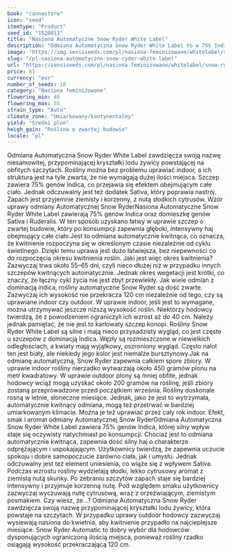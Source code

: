 ```yaml
---
book: "cannastore"
icon: "seed"
itemtype: "Product"
seed_id: "1520013"
title: "Nasiona Automatyczne Snow Ryder White Label"
description: "Odmiana Automatyczna Snow Ryder White Label to w 75% Indica i 25% Sativa. Spore plony, odprężające działanie i ziemisty, cytrusowy zapach."
image: "https://img.sensiseeds.com/pl/nasiona-feminizowane/whitelabel/snow-ryder-feminizowane-image.png"
slug: "/pl-nasiona-automatyczne-snow-ryder-white-label"
url: "https://sensiseeds.com/pl/nasiona-feminizowane/whitelabel/snow-ryder-feminizowane?a_aid=cannastore"
price: 61
currency: "eur"
number_of_seeds: 10
category: "Nasiona feminizowane"
flowering_min: 40
flowering_max: 55
strain_type: "Auto"
climate_zone: "Umiarkowany/kontynentalny"
yield: "Średni plon"
heigh_gain: "Roślina o zwartej budowie"
locale: "pl"
---
```

Odmiana Automatyczna Snow Ryder White Label zawdzięcza swoją nazwę niesamowitej, przypominającej kryształki lodu żywicy powstającej na obfitych szczytach. Rośliny można bez problemu uprawiać indoor, a ich struktura jest na tyle zwarta, że nie wymagają dużej ilości miejsca. Szczep zawiera 75% genów Indica, co przejawia się efektem obejmującym całe ciało. Jednak odczuwalny jest też dodatek Sativa, który poprawia nastrój. Zapach jest przyjemnie ziemisty i korzenny, z nutą słodkich cytrusów. Wzór uprawy odmiany Automatycznej Snow RyderNasiona Automatyczne Snow Ryder White Label zawierają 75% genów Indica oraz domieszkę genów Sativa i Ruderalis. W ten sposób uzyskano łatwy w uprawie szczep o zwartej budowie, który po konsumpcji zapewnia głęboki, intensywny haj obejmujący całe ciało.Jest to odmiana automatycznie kwitnąca, co oznacza, że kwitnienie rozpoczyna się w określonym czasie niezależnie od cyklu świetlnego. Dzięki temu uprawa jest dużo łatwiejsza, bez niepewności co do rozpoczęcia okresu kwitnienia roślin. Jaki jest więc okres kwitnienia? Zazwyczaj trwa około 55–65 dni, czyli nieco dłużej niż w przypadku innych szczepów kwitnących automatycznie. Jednak okres wegetacji jest krótki, co znaczy, że łączny cykl życia nie jest zbyt przewlekły. Jak wiele odmian z dominacją indica, rośliny automatyczne Snow Ryder są dość zwarte. Zazwyczaj ich wysokość nie przekracza 120 cm niezależnie od tego, czy są uprawiane indoor czy outdoor. W uprawie indoor, jeśli jest to wymagane, można utrzymywać jeszcze niższą wysokość roślin. Niektórzy hodowcy twierdzą, że z powodzeniem ograniczyli ich wzrost aż do 40 cm. Należy jednak pamiętać, że nie jest to karłowaty szczep konopi. Rośliny Snow Ryder White Label są silne i mają nieco przysadzisty wygląd, co jest częste u szczepów z dominacją Indica. Węzły są rozmieszczone w niewielkich odległościach, a kwiaty mają wyjątkowy, oszroniony wygląd. Często nalot ten jest biały, ale niekiedy jego kolor jest niemalże bursztynowy.Jak na odmianę automatyczną, Snow Ryder zapewnia całkiem spore zbiory. W uprawie indoor rośliny nierzadko wytwarzają około 450 gramów plonu na metr kwadratowy. W uprawie outdoor plony są mniej obfite, jednak hodowcy wciąż mogą uzyskać około 200 gramów na roślinę, jeśli zbiory zostaną przeprowadzone przed początkiem września. Rośliny doskonale rosną w letnie, słoneczne miesiące. Jednak, jako że jest to wytrzymała, automatycznie kwitnący odmiana, mogą też przetrwać w bardziej umiarkowanym klimacie. Można je też uprawiać przez cały rok indoor. Efekt, smak i aromat odmiany Automatycznej Snow RyderOdmiana Automatyczna Snow Ryder White Label zawiera 75% genów Indica, której silny wpływ staje się oczywisty natychmiast po konsumpcji. Chociaż jest to odmiana automatycznie kwitnąca, zapewnia dość silny haj o charakterze odprężającym i uspokajającym. Użytkownicy twierdzą, że zapewnia uczucie spokoju i dobre samopoczucie zarówno ciała, jak i umysłu. Jednak odczuwalny jest też element uniesienia, co wiąże się z wpływem Sativa. Podczas wzrostu rośliny wydzielają słodki, lekko cytrusowy aromat z ziemistą nutą skunky. Po zebraniu szczytów zapach staje się bardziej intensywny i przyjmuje korzenną nutę. Pod względem smaku użytkownicy zazwyczaj wyczuwają nutę cytrusową, wraz z orzeźwiającym, ziemistym posmakiem. Czy wiesz, że…? Odmiana Automatyczna Snow Ryder zawdzięcza swoją nazwę przypominającej kryształki lodu żywicy, która powstaje na szczytach. W przypadku uprawy outdoor hodowcy zazwyczaj wysiewają nasiona do kwietnia, aby kwitnienie przypadło na najcieplejsze miesiące. Snow Ryder Automatic to dobry wybór dla hodowców dysponujących ograniczoną ilością miejsca, ponieważ rośliny rzadko osiągają wysokość przekraczającą 120 cm.
